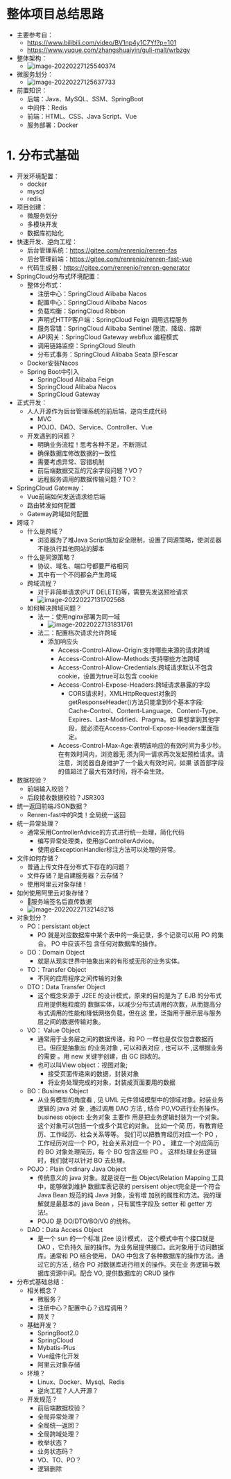 # 整体项目总结思路

- 主要参考自：
  - https://www.bilibili.com/video/BV1np4y1C7Yf?p=101
  - https://www.yuque.com/zhangshuaiyin/guli-mall/wrbzgy
- 整体架构：
  - ![image-20220227125540374](1_%E9%A1%B9%E7%9B%AE%E6%80%9D%E8%B7%AF.assets/image-20220227125540374.png)
- 微服务划分：
  - ![image-20220227125637733](1_%E9%A1%B9%E7%9B%AE%E6%80%9D%E8%B7%AF.assets/image-20220227125637733.png)
- 前置知识：
  - 后端：Java、MySQL、SSM、SpringBoot
  - 中间件：Redis
  - 前端：HTML、CSS、Java Script、Vue
  - 服务部署：Docker

# 1. 分布式基础

- 开发环境配置：
  - docker
  - mysql
  - redis
- 项目创建：
  - 微服务划分
  - 多模块开发
  - 数据库初始化
- 快速开发、逆向工程：
  - 后台管理系统：https://gitee.com/renrenio/renren-fas
  - 后台管理前端：https://gitee.com/renrenio/renren-fast-vue
  - 代码生成器：https://gitee.com/renrenio/renren-generator
- SpringCloud分布式环境配置：
  - 整体分布式：
    - 注册中心：SpringCloud Alibaba Nacos
    - 配置中心：SpringCloud Alibaba Nacos
    - 负载均衡：SpringCloud Ribbon
    - 声明式HTTP客户端：SpringCloud Feign 调用远程服务
    - 服务容错：SpringCloud Alibaba Sentinel 限流、降级、熔断
    - API网关：SpringCloud Gateway webflux 编程模式
    - 调用链路监控：SpringCloud Sleuth
    - 分布式事务：SpringCloud Alibaba Seata 原Fescar
  - Docker安装Nacos
  - Spring Boot中引入
    - SpringCloud Alibaba Feign
    - SpringCloud Alibaba Nacos
    - SpringCloud Gateway
- 正式开发：
  - 人人开源作为后台管理系统的前后端，逆向生成代码
    - MVC
    - POJO、DAO、Service、Controller、Vue
  - 开发遇到的问题？
    - 明确业务流程！思考各种不足，不断测试
    - 确保数据库修改数据的一致性
    - 需要考虑异常、容错机制
    - 前后端数据交互的冗余字段问题？VO？
    - 远程服务调用的数据传输问题？TO？
- SpringCloud Gateway：
  - Vue前端如何发送请求给后端
  - 路由转发如何配置
  - Gateway跨域如何配置
- 跨域？
  - 什么是跨域？
    - 浏览器为了堆Java Script施加安全限制，设置了同源策略，使浏览器不能执行其他网站的脚本
  - 什么是同源策略？
    - 协议、域名、端口号都要严格相同
    - 其中有一个不同都会产生跨域
  - 跨域流程？
    - 对于非简单请求(PUT DELETE)等，需要先发送预检请求
    - ![image-20220227131702568](1_%E9%A1%B9%E7%9B%AE%E6%80%9D%E8%B7%AF.assets/image-20220227131702568.png)
  - 如何解决跨域问题？
    - 法一：使用nginx部署为同一域
      - ![image-20220227131831761](1_%E9%A1%B9%E7%9B%AE%E6%80%9D%E8%B7%AF.assets/image-20220227131831761.png)
    - 法二：配置档次请求允许跨域
      - 添加响应头
        - Access-Control-Allow-Origin:支持哪些来源的请求跨域
        - Access-Control-Allow-Methods:支持哪些方法跨域
        - Access-Control-Allow-Credentials:跨域请求默认不包含cookie，设置为true可以包含 cookie
        - Access-Control-Expose-Headers:跨域请求暴露的字段
          - CORS请求时，XMLHttpRequest对象的getResponseHeader()方法只能拿到6个基本字段: Cache-Control、Content-Language、Content-Type、Expires、Last-Modified、Pragma。如 果想拿到其他字段，就必须在Access-Control-Expose-Headers里面指定。
        - Access-Control-Max-Age:表明该响应的有效时间为多少秒。在有效时间内，浏览器无 须为同一请求再次发起预检请求。请注意，浏览器自身维护了一个最大有效时间，如果 该首部字段的值超过了最大有效时间，将不会生效。
- 数据校验？
  - 前端输入校验？
  - 后段接收数据校验？JSR303
- 统一返回前端JSON数据？
  - Renren-fast中的R类！全局统一返回
- 统一异常处理？
  - 通常采用ControllerAdvice的方式进行统一处理，简化代码
    - 编写异常处理类，使用@ControllerAdvice。
    - 使用@ExceptionHandler标注方法可以处理的异常。
- 文件如何存储？
  - 普通上传文件在分布式下存在的问题？
  - 文件存储？是自建服务器？云存储？
  - 使用阿里云对象存储！
- 如何使用阿里云对象存储？
  - 服务端签名后直传数据
  - ![image-20220227132148218](1_%E9%A1%B9%E7%9B%AE%E6%80%9D%E8%B7%AF.assets/image-20220227132148218.png)
- 对象划分？
  - PO：persistant object
    - PO 就是对应数据库中某个表中的一条记录，多个记录可以用 PO 的集合。 PO 中应该不包 含任何对数据库的操作。
  - DO：Domain Object
    - 就是从现实世界中抽象出来的有形或无形的业务实体。
  - TO：Transfer Object
    - 不同的应用程序之间传输的对象
  - DTO：Data Transfer Object
    - 这个概念来源于 J2EE 的设计模式，原来的目的是为了 EJB 的分布式应用提供粗粒度的 数据实体，以减少分布式调用的次数，从而提高分布式调用的性能和降低网络负载，但在这 里，泛指用于展示层与服务层之间的数据传输对象。
  - VO： Value Object
    - 通常用于业务层之间的数据传递，和 PO 一样也是仅仅包含数据而已。但应是抽象出 的业务对象 , 可以和表对应 , 也可以不 ,这根据业务的需要 。用 new 关键字创建，由 GC 回收的。
    - 也可以叫View object：视图对象;
      - 接受页面传递来的数据，封装对象
      - 将业务处理完成的对象，封装成页面要用的数据
  - BO：Business Object
    - 从业务模型的角度看 , 见 UML 元件领域模型中的领域对象。封装业务逻辑的 java 对 象 , 通过调用 DAO 方法 , 结合 PO,VO进行业务操作。 business object: 业务对象 主要作 用是把业务逻辑封装为一个对象。这个对象可以包括一个或多个其它的对象。 比如一个简 历，有教育经历、工作经历、社会关系等等。 我们可以把教育经历对应一个 PO ，工作经历对应一个 PO，社会关系对应一个 PO 。 建立一个对应简历的 BO 对象处理简历，每 个 BO 包含这些 PO 。 这样处理业务逻辑时，我们就可以针对 BO 去处理。
  - POJO：Plain Ordinary Java Object
    - 传统意义的 java 对象。就是说在一些 Object/Relation Mapping 工具中，能够做到维护 数据库表记录的 persisent object完全是一个符合 Java Bean 规范的纯 Java 对象，没有增 加别的属性和方法。我的理解就是最基本的 java Bean ，只有属性字段及 setter 和 getter 方法!。
    - POJO 是 DO/DTO/BO/VO 的统称。
  - DAO：Data Access Object
    - 是一个 sun 的一个标准 j2ee 设计模式， 这个模式中有个接口就是 DAO ，它负持久 层的操作。为业务层提供接口。此对象用于访问数据库。通常和 PO 结合使用， DAO 中包含了各种数据库的操作方法。通过它的方法 , 结合 PO 对数据库进行相关的操作。夹在业 务逻辑与数据库资源中间。配合 VO, 提供数据库的 CRUD 操作
- 分布式基础总结：
  - 相关概念？
    - 微服务？
    - 注册中心？配置中心？远程调用？
    - 网关？
  - 基础开发？
    - SpringBoot2.0
    - SpringCloud
    - Mybatis-Plus
    - Vue组件化开发
    - 阿里云对象存储
  - 环境？
    - Linux、Docker、Mysql、Redis
    - 逆向工程？人人开源？
  - 开发规范？
    - 前后端数据校验？
    - 全局异常处理？
    - 全局统一返回？
    - 全局跨域处理？
    - 枚举状态？
    - 业务状态码？
    - VO、TO、PO？
    - 逻辑删除